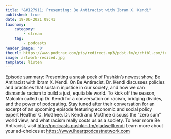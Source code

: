 ```yaml
---
title: "&#127911; Presenting: Be Antiracist with Ibram X. Kendi"
published: true
date: 19-06-2021 09:41
taxonomy:
    category:
        - stream
    tag:
        - podcasts
header_image: '0'
theurl: https://www.podtrac.com/pts/redirect.mp3/pdst.fm/e/chtbl.com/track/39E17/traffic.megaphone.fm/HSW6612363804.mp3?updated=1623178266
image: artwork-resized.jpg
template: listen
--- 
```

Episode summary: Presenting a sneak peek of Pushkin’s newest show, Be Antiracist with Ibram X. Kendi. On Be Antiracist, Dr. Kendi discusses policies and practices that sustain injustice in our society, and how we can dismantle racism to build a just, equitable world. To kick off the season, Malcolm called up Dr. Kendi for a conversation on racism, bridging divides, and the power of podcasting. Stay tuned after their conversation for an excerpt of an upcoming episode featuring economic and social policy expert Heather C. McGhee. Dr. Kendi and McGhee discuss the “zero sum” world view, and what racism really costs us as a society. To hear more Be Antiracist, visit http://podcasts.pushkin.fm/gladwellkendi Learn more about your ad-choices at https://www.iheartpodcastnetwork.com
